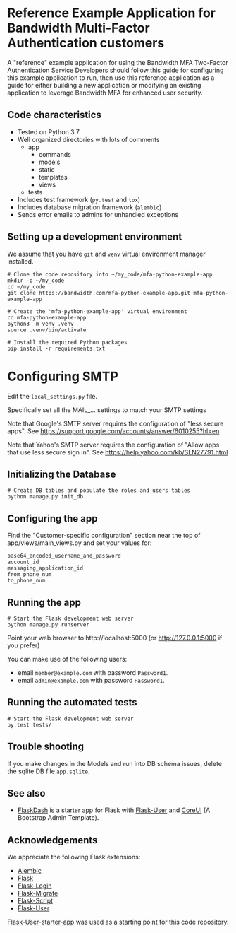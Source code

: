 # Reference Example Application for Bandwidth Multi-Factor Authentication customers

A "reference" example application for using the Bandwidth MFA Two-Factor Authentication Service
Developers should follow this guide for configuring this example application to run,
then use this reference application as a guide for either building a new application
or modifying an existing application to leverage Bandwidth MFA for enhanced user security.

## Code characteristics

* Tested on Python 3.7
* Well organized directories with lots of comments
    * app
        * commands
        * models
        * static
        * templates
        * views
    * tests
* Includes test framework (`py.test` and `tox`)
* Includes database migration framework (`alembic`)
* Sends error emails to admins for unhandled exceptions

## Setting up a development environment

We assume that you have `git` and `venv` virtual environment manager installed.

    # Clone the code repository into ~/my_code/mfa-python-example-app
    mkdir -p ~/my_code
    cd ~/my_code
    git clone https://bandwidth.com/mfa-python-example-app.git mfa-python-example-app

    # Create the 'mfa-python-example-app' virtual environment
    cd mfa-python-example-app
    python3 -m venv .venv
    source .venv/bin/activate

    # Install the required Python packages
    pip install -r requirements.txt

# Configuring SMTP

Edit the `local_settings.py` file.

Specifically set all the MAIL_... settings to match your SMTP settings

Note that Google's SMTP server requires the configuration of "less secure apps".
See https://support.google.com/accounts/answer/6010255?hl=en

Note that Yahoo's SMTP server requires the configuration of "Allow apps that use less secure sign in".
See https://help.yahoo.com/kb/SLN27791.html

## Initializing the Database

    # Create DB tables and populate the roles and users tables
    python manage.py init_db

## Configuring the app

Find the "Customer-specific configuration" section near the top of app/views/main_views.py and set your values for:

    base64_encoded_username_and_password
    account_id
    messaging_application_id
    from_phone_num
    to_phone_num

## Running the app

    # Start the Flask development web server
    python manage.py runserver

Point your web browser to http://localhost:5000 (or http://127.0.0.1:5000 if you prefer)

You can make use of the following users:

- email `member@example.com` with password `Password1`.
- email `admin@example.com` with password `Password1`.

## Running the automated tests

    # Start the Flask development web server
    py.test tests/

## Trouble shooting

If you make changes in the Models and run into DB schema issues, delete the sqlite DB file `app.sqlite`.

## See also

* [FlaskDash](https://github.com/twintechlabs/flaskdash) is a starter app for Flask
  with [Flask-User](https://readthedocs.org/projects/flask-user/)
  and [CoreUI](https://coreui.io/) (A Bootstrap Admin Template).

## Acknowledgements

We appreciate the following Flask extensions:

* [Alembic](http://alembic.zzzcomputing.com/)
* [Flask](http://flask.pocoo.org/)
* [Flask-Login](https://flask-login.readthedocs.io/)
* [Flask-Migrate](https://flask-migrate.readthedocs.io/)
* [Flask-Script](https://flask-script.readthedocs.io/)
* [Flask-User](http://flask-user.readthedocs.io/en/v0.6/)

[Flask-User-starter-app](https://github.com/lingthio/Flask-User-starter-app) was used as a starting point for this code repository.
